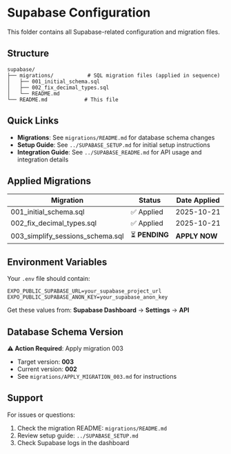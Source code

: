 # Supabase Configuration

This folder contains all Supabase-related configuration and migration files.

## Structure

```
supabase/
├── migrations/           # SQL migration files (applied in sequence)
│   ├── 001_initial_schema.sql
│   ├── 002_fix_decimal_types.sql
│   └── README.md
└── README.md            # This file
```

## Quick Links

- **Migrations**: See `migrations/README.md` for database schema changes
- **Setup Guide**: See `../SUPABASE_SETUP.md` for initial setup instructions
- **Integration Guide**: See `../SUPABASE_README.md` for API usage and integration details

## Applied Migrations

| Migration | Status | Date Applied |
|-----------|--------|--------------|
| 001_initial_schema.sql | ✅ Applied | 2025-10-21 |
| 002_fix_decimal_types.sql | ✅ Applied | 2025-10-21 |
| 003_simplify_sessions_schema.sql | ⏳ **PENDING** | **APPLY NOW** |

## Environment Variables

Your `.env` file should contain:

```env
EXPO_PUBLIC_SUPABASE_URL=your_supabase_project_url
EXPO_PUBLIC_SUPABASE_ANON_KEY=your_supabase_anon_key
```

Get these values from: **Supabase Dashboard** → **Settings** → **API**

## Database Schema Version

**⚠️ Action Required**: Apply migration 003
- Target version: **003**
- Current version: **002**
- See `migrations/APPLY_MIGRATION_003.md` for instructions

## Support

For issues or questions:
1. Check the migration README: `migrations/README.md`
2. Review setup guide: `../SUPABASE_SETUP.md`
3. Check Supabase logs in the dashboard
